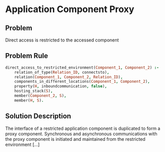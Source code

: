 # Application Component Proxy

## Problem
Direct access is restricted to the accessed component

## Problem Rule

```prolog
direct_access_to_restricted_environment(Component_1, Component_2) :-
	relation_of_type(Relation_ID, connectsto),
	relation(Component_1, Component_2, Relation_ID),
	components_in_different_locations(Component_1, Component_2),
	property(H, inboundcommunication, false),
	hosting_stack(S),
	member(Component_2, S),
	member(H, S).
```

## Solution Description
The interface of a restricted application component is
duplicated to form a proxy component. Synchronous
and asynchronous communications with the proxy
component is initiated and maintained from the restricted
environment [...]
